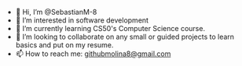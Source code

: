 - 👋 Hi, I’m @SebastianM-8
- 👀 I’m interested in software development
- 🌱 I’m currently learning CS50's Computer Science course.
- 💞️ I’m looking to collaborate on any small or guided projects to learn basics and put on my resume.
- 📫 How to reach me: githubmolina8@gmail.com

<!---
SebastianM-8/SebastianM-8 is a ✨ special ✨ repository because its `README.md` (this file) appears on your GitHub profile.
You can click the Preview link to take a look at your changes.
--->
